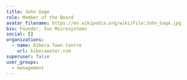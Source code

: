 ```yaml
---
title: John Gage
role: Member of the Board
avatar_filename: https://en.wikipedia.org/wiki/File:John_Gage.jpg
bio: Founder, Sun Microsystems
social: []
organizations:
  - name: Kibera Town Centre
    url: kiberawater.com
superuser: false
user_groups:
  - management
---
```

